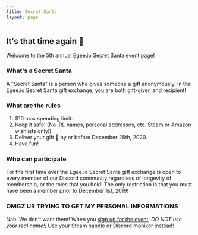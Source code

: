 ```yaml
---
title: Secret Santa
layout: page
---
```


## It's that time again 🎅

Welcome to the 5th annual Egee.io Secret Santa event page!

### What's a Secret Santa

A "Secret Santa" is a person who gives someone a gift anonymously. In the Egee.io Secret Santa gift exchange, you are both gift-giver, and recipient!

### What are the rules

1. $10 max spending limit.
2. Keep it safe! (No IRL names, personal addresses, etc. Steam or Amazon wishlists only!)
3. Deliver your gift 🎁 by or before December 28th, 2020.
4. Have fun!

### Who can participate

For the first time ever the Egee.io Secret Santa gift exchange is open to every member of our Discord community regardless of longevity of membership, or the roles that you hold! The only restriction is that you must have been a member prior to December 1st, 2019!

### OMGZ UR TRYING TO GET MY PERSONAL INFORMATIONS

Nah. We don't want them! When you [sign up for the event](https://www.elfster.com), *DO NOT use your real name!*; Use your Steam handle or Discord moniker instead!
